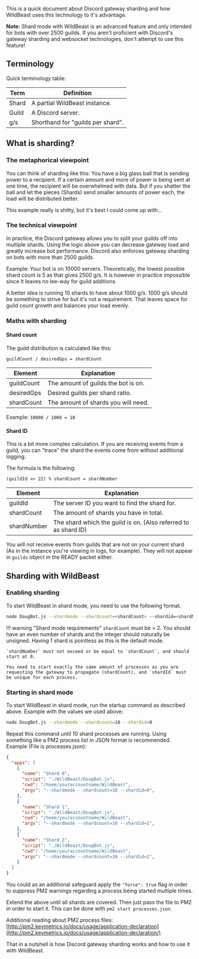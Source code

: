 This is a quick document about Discord gateway sharding and how WildBeast uses this technology to it's advantage.

**Note:** Shard mode with WildBeast is an advanced feature and only intended for bots with over 2500 guilds. If you aren't proficient with Discord's gateway sharding and websocket technologies, don't attempt to use this feature!

## Terminology
Quick terminology table:

| Term | Definition |
| ---- | ---------- | 
| Shard | A partial WildBeast instance. | 
| Guild | A Discord server. | 
| g/s | Shorthand for "guilds per shard". | 
   
## What is sharding?

### The metaphorical viewpoint

You can think of sharding like this: You have a big glass ball that is sending power to a recipient. If a certain amount and more of power is being sent at one time, the recipient will be overwhelmed with data. But if you shatter the ball and let the pieces (Shards) send smaller amounts of power each, the load will be distributed better.

This example really is shitty, but it's best I could come up with...

### The technical viewpoint

In practice, the Discord gateway allows you to split your guilds off into multiple shards. Using the logic above you can decrease gateway load and greatly increase bot performance. Discord also enforces gateway sharding on bots with more than 2500 guilds.

Example: Your bot is on 10000 servers. Theoretically, the lowest possible shard count is 5 as that gives 2500 g/s. It is however in practice impossible since it leaves no lee-way for guild additions.

A better idea is running 10 shards to have about 1000 g/s. 1000 g/s should be something to strive for but it's not a requirement. That leaves space for guild count growth and balances your load evenly.

### Maths with sharding

#### Shard count

The guild distribution is calculated like this:

`guildCount / desiredGps = shardCount`

| Element    | Explanation |
| ---------- | ----------- |
| guildCount | The amount of guilds the bot is on. |
| desiredGps | Desired guilds per shard ratio. |
| shardCount | The amount of shards you will need. |

Example: `10000 / 1000 = 10`

#### Shard ID

This is a bit more complex calculation. If you are receiving events from a guild, you can "trace" the shard the events come from without additional logging.

The formula is the following:

`(guildId >> 22) % shardCount = shardNumber`

| Element | Explanation |
| ------- | ----------- |
| guildId | The server ID you want to find the shard for. |
| shardCount | The amount of shards you have in total. |
| shardNumber | The shard which the guild is on. (Also referred to as shard ID) |

You will not receive events from guilds that are not on your current shard (As in the instance you're viewing in logs, for example). They will not appear in `guilds` object in the READY packet either.

## Sharding with WildBeast

### Enabling sharding

To start WildBeast in shard mode, you need to use the following format.

```bash
node DougBot.js --shardmode --shardcount=<shardCount> --shardid=<shardNumber>
```

!!! warning "Shard mode requirements"
    `shardCount` must be > 2. You should have an even number of shards and the integer should naturally be unsigned. Having 1 shard is pointless as this is the default mode.

    `shardNumber` must not exceed or be equal to `shardCount`, and should start at 0.

    You need to start exactly the same amount of processes as you are requesting the gateway to propagate (shardCount), and `shardId` must be unique for each process.

### Starting in shard mode

To start WildBeast in shard mode, run the startup command as described above. Example with the values we used above:

```bash
node DougBot.js --shardmode --shardcount=10 --shardid=0
```

Repeat this command until 10 shard processes are running. Using something like a PM2 process list in JSON format is recommended. Example (File is processes.json):

```json
{
  "apps": [
    {
      "name": "Shard 0",
      "script": "./WildBeast/DougBot.js",
      "cwd": "/home/youraccountname/WildBeast",
      "args": "--shardmode --shardcount=10 --shardid=0",
    },
    {
      "name": "Shard 1",
      "script": "./WildBeast/DougBot.js",
      "cwd": "/home/youraccountname/WildBeast",
      "args": "--shardmode --shardcount=10 --shardid=1",
    },
    {
      "name": "Shard 2",
      "script": "./WildBeast/DougBot.js",
      "cwd": "/home/youraccountname/WildBeast",
      "args": "--shardmode --shardcount=10 --shardid=2",
    }
  ]
}
```

You could as an additional safeguard apply the `"force": true` flag in order to suppress PM2 warnings regarding a process being started multiple times.

Extend the above until all shards are covered. Then just pass the file to PM2 in order to start it. This can be done with `pm2 start processes.json`.

Additional reading about PM2 process files: [http://pm2.keymetrics.io/docs/usage/application-declaration](http://pm2.keymetrics.io/docs/usage/application-declaration/)

That in a nutshell is how Discord gateway sharding works and how to use it with WildBeast.
